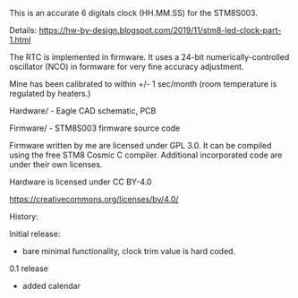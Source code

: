 This is an accurate 6 digitals clock (HH.MM.SS) for the STM8S003.

Details: https://hw-by-design.blogspot.com/2019/11/stm8-led-clock-part-1.html

The RTC is implemented in firmware. It uses a 24-bit numerically-controlled 
oscillator (NCO) in formware for very fine accuracy adjustment.

Mine has been calibrated to within +/- 1 sec/month 
(room temperature is regulated by heaters.)

Hardware/ - Eagle CAD schematic, PCB

Firmware/ - STM8S003 firmware source code

Firmware written by me are licensed under GPL 3.0.
It can be compiled using the free STM8 Cosmic C compiler.
Additional incorporated code are under their own licenses.

Hardware is licensed under CC BY-4.0

https://creativecommons.org/licenses/by/4.0/

History:

Initial release:
- bare minimal functionality, clock trim value is hard coded.

0.1 release
- added calendar
